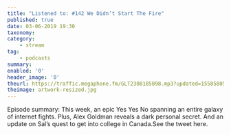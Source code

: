 ```yaml
---
title: "Listened to: #142 We Didn’t Start The Fire"
published: true
date: 03-06-2019 19:30
taxonomy:
category:
	- stream
tag:
	- podcasts
summary:
enabled: '0'
header_image: '0'
theurl: https://traffic.megaphone.fm/GLT2308185098.mp3?updated=1558580571
theimage: artwork-resized.jpg
--- 
```

Episode summary: This week, an epic Yes Yes No spanning an entire galaxy of internet fights. Plus, Alex Goldman reveals a dark personal secret. And an update on Sal’s quest to get into college in Canada.See the tweet here.
